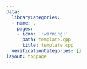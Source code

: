 ```yaml
---
data:
  libraryCategories:
  - name: .
    pages:
    - icon: ':warning:'
      path: template.cpp
      title: template.cpp
  verificationCategories: []
layout: toppage
---
```


